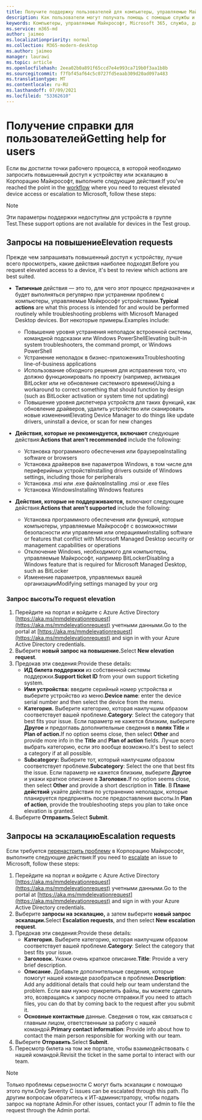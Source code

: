 ```yaml
---
title: Получите поддержку пользователей для компьютеры, управляемые Майкрософт
description: Как пользователи могут получать помощь с помощью службы и устройств
keywords: Компьютеры, управляемые Майкрософт, Microsoft 365, служба, документация
ms.service: m365-md
author: jaimeo
ms.localizationpriority: normal
ms.collection: M365-modern-desktop
ms.author: jaimeo
manager: laurawi
ms.topic: article
ms.openlocfilehash: 2eea02b0a891f65ccd7e4e993ca719b0f3aa1b8b
ms.sourcegitcommit: f7fbf45af64c5c0727fd5eaab309d20ad097a483
ms.translationtype: MT
ms.contentlocale: ru-RU
ms.lasthandoff: 07/09/2021
ms.locfileid: "53362610"
---
```

# <a name="getting-help-for-users"></a><span data-ttu-id="90d05-104">Получение справки для пользователей</span><span class="sxs-lookup"><span data-stu-id="90d05-104">Getting help for users</span></span>

<span data-ttu-id="90d05-105">Если вы достигли точки [](../service-description/user-support.md) рабочего процесса, в которой необходимо запросить повышенный доступ к устройству или эскалацию в Корпорацию Майкрософт, выполните следующие действия:</span><span class="sxs-lookup"><span data-stu-id="90d05-105">If you've reached the point in the [workflow](../service-description/user-support.md) where you need to request elevated device access or escalation to Microsoft, follow these steps:</span></span>
 
>[!NOTE]
><span data-ttu-id="90d05-106">Эти параметры поддержки недоступны для устройств в группе Test.</span><span class="sxs-lookup"><span data-stu-id="90d05-106">These support options are not available for devices in the Test group.</span></span>

## <a name="elevation-requests"></a><span data-ttu-id="90d05-107">Запросы на повышение</span><span class="sxs-lookup"><span data-stu-id="90d05-107">Elevation requests</span></span>

<span data-ttu-id="90d05-108">Прежде чем запрашивать повышенный доступ к устройству, лучше всего просмотреть, какие действия наиболее подходят.</span><span class="sxs-lookup"><span data-stu-id="90d05-108">Before you request elevated access to a device, it's best to review which actions are best suited.</span></span>

- <span data-ttu-id="90d05-109">**Типичные** действия — это то, для чего этот процесс предназначен и будет выполняться регулярно при устранении проблем с компьютеры, управляемые Майкрософт устройствами.</span><span class="sxs-lookup"><span data-stu-id="90d05-109">**Typical actions** are what this process is intended for and would be performed routinely while troubleshooting problems with Microsoft Managed Desktop devices.</span></span> <span data-ttu-id="90d05-110">Вот некоторые примеры.</span><span class="sxs-lookup"><span data-stu-id="90d05-110">Examples include:</span></span>
    - <span data-ttu-id="90d05-111">Повышение уровня устранения неполадок встроенной системы, командной подсказки или Windows PowerShell</span><span class="sxs-lookup"><span data-stu-id="90d05-111">Elevating built-in system troubleshooters, the command prompt, or Windows PowerShell</span></span>
    - <span data-ttu-id="90d05-112">Устранение неполадок в бизнес-приложениях</span><span class="sxs-lookup"><span data-stu-id="90d05-112">Troubleshooting line-of-business applications</span></span>
    - <span data-ttu-id="90d05-113">Использование обходного решения для исправления того, что должно функционировать по проекту (например, активация BitLocker или не обновление системного времени)</span><span class="sxs-lookup"><span data-stu-id="90d05-113">Using a workaround to correct something that should function by design (such as BitLocker activation or system time not updating)</span></span>
    - <span data-ttu-id="90d05-114">Повышение уровня диспетчера устройств для таких функций, как обновление драйверов, удалить устройство или сканировать новые изменения</span><span class="sxs-lookup"><span data-stu-id="90d05-114">Elevating Device Manager to do things like update drivers, uninstall a device, or scan for new changes</span></span>

- <span data-ttu-id="90d05-115">**Действия, которые не рекомендуется, включают** следующие действия:</span><span class="sxs-lookup"><span data-stu-id="90d05-115">**Actions that aren't recommended** include the following:</span></span>
    - <span data-ttu-id="90d05-116">Установка программного обеспечения или браузеров</span><span class="sxs-lookup"><span data-stu-id="90d05-116">Installing software or browsers</span></span>
    - <span data-ttu-id="90d05-117">Установка драйверов вне параметров Windows, в том числе для периферийных устройств</span><span class="sxs-lookup"><span data-stu-id="90d05-117">Installing drivers outside of Windows settings, including those for peripherals</span></span>
    - <span data-ttu-id="90d05-118">Установка .msi или .exe файлов</span><span class="sxs-lookup"><span data-stu-id="90d05-118">Installing .msi or .exe files</span></span>
    - <span data-ttu-id="90d05-119">Установка Windows</span><span class="sxs-lookup"><span data-stu-id="90d05-119">Installing Windows features</span></span>

- <span data-ttu-id="90d05-120">**Действия, которые не поддерживаются,** включают следующие действия:</span><span class="sxs-lookup"><span data-stu-id="90d05-120">**Actions that aren't supported** include the following:</span></span>
    - <span data-ttu-id="90d05-121">Установка программного обеспечения или функций, которые компьютеры, управляемые Майкрософт с возможностями безопасности или управления или операциями</span><span class="sxs-lookup"><span data-stu-id="90d05-121">Installing software or features that conflict with Microsoft Managed Desktop security or management capabilities or operations</span></span>
    - <span data-ttu-id="90d05-122">Отключение Windows, необходимого для компьютеры, управляемые Майкрософт, например BitLocker</span><span class="sxs-lookup"><span data-stu-id="90d05-122">Disabling a Windows feature that is required for Microsoft Managed Desktop, such as BitLocker</span></span>
    - <span data-ttu-id="90d05-123">Изменение параметров, управляемых вашей организации</span><span class="sxs-lookup"><span data-stu-id="90d05-123">Modifying settings managed by your org</span></span>

### <a name="to-request-elevation"></a><span data-ttu-id="90d05-124">Запрос высоты</span><span class="sxs-lookup"><span data-stu-id="90d05-124">To request elevation</span></span>

1. <span data-ttu-id="90d05-125">Перейдите на портал и войдите с Azure Active Directory [https://aka.ms/mmdelevationrequest](https://aka.ms/mmdelevationrequest) учетными данными.</span><span class="sxs-lookup"><span data-stu-id="90d05-125">Go to the portal at [https://aka.ms/mmdelevationrequest](https://aka.ms/mmdelevationrequest) and sign in with your Azure Active Directory credentials.</span></span>
2. <span data-ttu-id="90d05-126">Выберите **новый запрос на повышение.**</span><span class="sxs-lookup"><span data-stu-id="90d05-126">Select **New elevation request**.</span></span>
3. <span data-ttu-id="90d05-127">Предокав эти сведения:</span><span class="sxs-lookup"><span data-stu-id="90d05-127">Provide these details:</span></span>
    - <span data-ttu-id="90d05-128">**ИД билета поддержки** из собственной системы поддержки.</span><span class="sxs-lookup"><span data-stu-id="90d05-128">**Support ticket ID** from your own support ticketing system.</span></span>
    - <span data-ttu-id="90d05-129">**Имя устройства:** введите серийный номер устройства и выберите устройство из меню.</span><span class="sxs-lookup"><span data-stu-id="90d05-129">**Device name**: enter the device serial number and then select the device from the menu.</span></span>
    - <span data-ttu-id="90d05-130">**Категория.** Выберите категорию, которая наилучшим образом соответствует вашей проблеме.</span><span class="sxs-lookup"><span data-stu-id="90d05-130">**Category**: Select the category that best fits your issue.</span></span> <span data-ttu-id="90d05-131">Если параметр не кажется близким, выберите **Другое** и предоглавь дополнительные сведения в **полях Title** и **Plan of action.**</span><span class="sxs-lookup"><span data-stu-id="90d05-131">If no option seems close, then select **Other** and provide more info in the **Title** and **Plan of action** fields.</span></span> <span data-ttu-id="90d05-132">Лучше всего выбрать категорию, если это вообще возможно.</span><span class="sxs-lookup"><span data-stu-id="90d05-132">It's best to select a category if at all possible.</span></span>
    - <span data-ttu-id="90d05-133">**Subcategory:** Выберите тот, который наилучшим образом соответствует проблеме.</span><span class="sxs-lookup"><span data-stu-id="90d05-133">**Subcategory**: Select the one that best fits the issue.</span></span> <span data-ttu-id="90d05-134">Если параметр не кажется близким, выберите **Другое** и укажи краткое описание в **Заголовке.**</span><span class="sxs-lookup"><span data-stu-id="90d05-134">If no option seems close, then select **Other** and provide a short description in **Title**.</span></span> <span data-ttu-id="90d05-135">В **Плане действий** укайте действия по устранению неполадок, которые планируется предпринять после предоставления высоты.</span><span class="sxs-lookup"><span data-stu-id="90d05-135">In **Plan of action**, provide the troubleshooting steps you plan to take once elevation is granted.</span></span>
4. <span data-ttu-id="90d05-136">Выберите **Отправить**.</span><span class="sxs-lookup"><span data-stu-id="90d05-136">Select **Submit**.</span></span>


## <a name="escalation-requests"></a><span data-ttu-id="90d05-137">Запросы на эскалацию</span><span class="sxs-lookup"><span data-stu-id="90d05-137">Escalation requests</span></span>


<span data-ttu-id="90d05-138">Если требуется [перенастрить проблему](../service-description/user-support.md#escalation-portal) в Корпорацию Майкрософт, выполните следующие действия:</span><span class="sxs-lookup"><span data-stu-id="90d05-138">If you need to [escalate](../service-description/user-support.md#escalation-portal) an issue to Microsoft, follow these steps:</span></span>

1. <span data-ttu-id="90d05-139">Перейдите на портал и войдите с Azure Active Directory [https://aka.ms/mmdelevationrequest](https://aka.ms/mmdelevationrequest) учетными данными.</span><span class="sxs-lookup"><span data-stu-id="90d05-139">Go to the portal at [https://aka.ms/mmdelevationrequest](https://aka.ms/mmdelevationrequest) and sign in with your Azure Active Directory credentials.</span></span>
2. <span data-ttu-id="90d05-140">Выберите **запросы на эскалацию,** а затем выберите **новый запрос эскалации.**</span><span class="sxs-lookup"><span data-stu-id="90d05-140">Select **Escalation requests**, and then select **New escalation request**.</span></span>
3. <span data-ttu-id="90d05-141">Предокав эти сведения:</span><span class="sxs-lookup"><span data-stu-id="90d05-141">Provide these details:</span></span>
    - <span data-ttu-id="90d05-142">**Категория.** Выберите категорию, которая наилучшим образом соответствует вашей проблеме.</span><span class="sxs-lookup"><span data-stu-id="90d05-142">**Category**: Select the category that best fits your issue.</span></span>
    - <span data-ttu-id="90d05-143">**Заголовок.** Укажи очень краткое описание.</span><span class="sxs-lookup"><span data-stu-id="90d05-143">**Title**: Provide a very brief description.</span></span>
    - <span data-ttu-id="90d05-144">**Описание.** Добавьте дополнительные сведения, которые помогут нашей команде разобраться в проблеме.</span><span class="sxs-lookup"><span data-stu-id="90d05-144">**Description**: Add any additional details that could help our team understand the problem.</span></span> <span data-ttu-id="90d05-145">Если вам нужно прикрепить файлы, вы можете сделать это, возвращаясь к запросу после отправки.</span><span class="sxs-lookup"><span data-stu-id="90d05-145">If you need to attach files, you can do that by coming back to the request after you submit it.</span></span>
    - <span data-ttu-id="90d05-146">**Основные контактные** данные. Сведения о том, как связаться с главным лицом, ответственным за работу с нашей командой.</span><span class="sxs-lookup"><span data-stu-id="90d05-146">**Primary contact information**: Provide info about how to contact the main person responsible for working with our team.</span></span>
4. <span data-ttu-id="90d05-147">Выберите **Отправить**.</span><span class="sxs-lookup"><span data-stu-id="90d05-147">Select **Submit**.</span></span>
5. <span data-ttu-id="90d05-148">Пересмотр билета на том же портале, чтобы взаимодействовать с нашей командой.</span><span class="sxs-lookup"><span data-stu-id="90d05-148">Revisit the ticket in the same portal to interact with our team.</span></span>

> [!NOTE]
> <span data-ttu-id="90d05-149">Только проблемы серьезности C могут быть эскалации с помощью этого пути.</span><span class="sxs-lookup"><span data-stu-id="90d05-149">Only Severity C issues can be escalated through this path.</span></span> <span data-ttu-id="90d05-150">По другим вопросам обратитесь к ИТ-администратору, чтобы подать запрос на портале Admin.</span><span class="sxs-lookup"><span data-stu-id="90d05-150">For other issues, contact your IT admin to file the request through the Admin portal.</span></span>